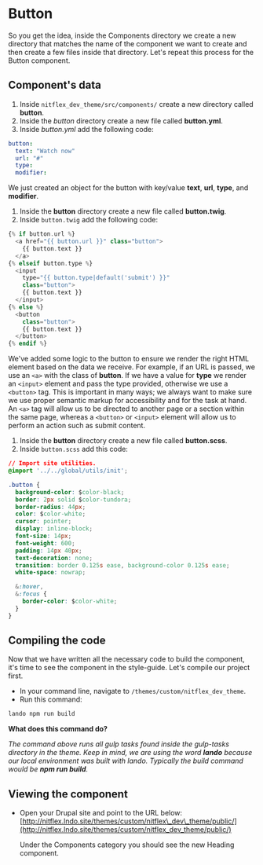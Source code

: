 # Button

So you get the idea, inside the Components directory we create a new directory that matches the name of the component we want to create and then create a few files inside that directory. Let's repeat this process for the Button component.

## Component's data

1. Inside `nitflex_dev_theme/src/components/` create a new directory called **button**.
2. Inside the _button_ directory create a new file called **button.yml**.
3. Inside _button.yml_ add the following code:

```yaml
button:
  text: "Watch now"
  url: "#"
  type:
  modifier:
```

We just created an object for the button with key/value **text**, **url**, **type**, and **modifier**.

1. Inside the **button** directory create a new file called **button.twig**.
2. Inside `button.twig` add the following code:

```php
{% if button.url %}
  <a href="{{ button.url }}" class="button">
    {{ button.text }}
  </a>
{% elseif button.type %}
  <input
    type="{{ button.type|default('submit') }}"
    class="button">
    {{ button.text }}
  </input>
{% else %}
  <button
    class="button">
    {{ button.text }}
  </button>
{% endif %}
```

We've added some logic to the button to ensure we render the right HTML element based on the data we receive. For example, if an URL is passed, we use an `<a>` with the class of **button**. If we have a value for **type** we render an `<input>` element and pass the type provided, otherwise we use a `<button>` tag. This is important in many ways; we always want to make sure we use proper semantic markup for accessibility and for the task at hand. An `<a>` tag will allow us to be directed to another page or a section within the same page, whereas a `<button>` or `<input>` element will allow us to perform an action such as submit content.

1. Inside the **button** directory create a new file called **button.scss**.
2. Inside `button.scss` add this code:

```css
// Import site utilities.
@import '../../global/utils/init';

.button {
  background-color: $color-black;
  border: 2px solid $color-tundora;
  border-radius: 44px;
  color: $color-white;
  cursor: pointer;
  display: inline-block;
  font-size: 14px;
  font-weight: 600;
  padding: 14px 40px;
  text-decoration: none;
  transition: border 0.125s ease, background-color 0.125s ease;
  white-space: nowrap;

  &:hover,
  &:focus {
    border-color: $color-white;
  }
}
```

## Compiling the code

Now that we have written all the necessary code to build the component, it's time to see the component in the style-guide. Let's compile our project first.

* In your command line, navigate to `/themes/custom/nitflex_dev_theme`.
* Run this command:

```bash
lando npm run build
```

**What does this command do?**

_The command above runs all gulp tasks found inside the gulp-tasks directory in the theme. Keep in mind, we are using the word **lando** because our local environment was built with lando. Typically the build command would be **npm run build**._

## Viewing the component

* Open your Drupal site and point to the URL below: [http://nitflex.lndo.site/themes/custom/nitflex\_dev\_theme/public/](http://nitflex.lndo.site/themes/custom/nitflex_dev_theme/public/)

  Under the Components category you should see the new Heading component.

